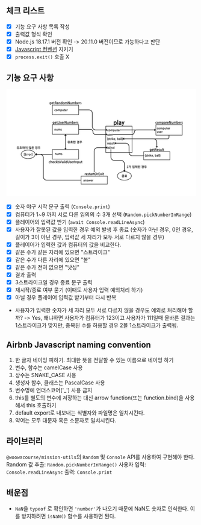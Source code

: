 ## 체크 리스트

-   [x] 기능 요구 사항 목록 작성
-   [x] 출력값 형식 확인
-   [x] Node.js 18.17.1 버전 확인 -> 20.11.0 버전이므로 가능하다고 판단
-   [x] [Javascript 컨벤션](https://github.com/woowacourse/woowacourse-docs/tree/main/styleguide/javascript) 지키기
-   [x] `process.exit()` 호출 X

## 기능 요구 사항

![설계도](설계도.png)

-   [x] 숫자 야구 시작 문구 출력 (`Console.print`)
-   [x] 컴퓨터가 1~9 까지 서로 다른 임의의 수 3개 선택 (`Random.pickNumberInRange`)
-   [x] 플레이어의 입력값 받기 (`await Console.readLineAsync`)
-   [x] 사용자가 잘못된 값을 입력한 경우 예외 발생 후 종료 (숫자가 아닌 경우, 0인 경우, 길이가 3이 아닌 경우, 입력값 세 자리가 모두 서로 다르지 않을 경우)
-   [x] 플레이어가 입력한 값과 컴퓨터의 값을 비교한다.
-   [x] 같은 수가 같은 자리에 있으면 "스트라이크"
-   [x] 같은 수가 다른 자리에 있으면 "볼"
-   [x] 같은 수가 전혀 없으면 "낫싱"
-   [x] 결과 출력
-   [x] 3스트라이크일 경우 종료 문구 출력
-   [x] 재시작/종료 여부 묻기 (이때도 사용자 입력 예외처리 하기)
-   [x] 아닐 경우 플레이어 입력값 받기부터 다시 반복

-   사용자가 입력한 숫자가 세 자리 모두 서로 다르지 않을 경우도 예외로 처리해야 할까?
    -> Yes, 왜냐하면 사용자가 컴퓨터가 123이고 사용자가 111일때 올바른 결과는 1스트라이크가 맞지만, 중복된 수를 허용할 경우 2볼 1스트라이크가 출력됨.

## Airbnb Javascript naming convention

1. 한 글자 네이밍 피하기. 최대한 뜻을 전달할 수 있는 이름으로 네이밍 하기
2. 변수, 함수는 camelCase 사용
3. 상수는 SNAKE_CASE 사용
4. 생성자 함수, 클래스는 PascalCase 사용
5. 변수명에 언더스코어('\_') 사용 금지
6. this를 별도의 변수에 저장하는 대신 arrow function(또는 function.bind)을 사용해서 this 호출하기
7. default export로 내보내는 식별자와 파일명은 일치시킨다.
8. 약어는 모두 대문자 혹은 소문자로 일치시킨다.

## 라이브러리

`@woowacourse/mission-utils`의 `Random` 및 `Console` API를 사용하여 구현해야 한다.
Random 값 추출: `Random.pickNumberInRange()`
사용자 입력: `Console.readLineAsync`
출력: `Console.print`

## 배운점

-   `NaN`을 `typeof` 로 확인하면 `'number'`가 나오기 때문에 NaN도 숫자로 인식한다.
    이를 방지하려면 `isNaN()` 함수를 사용하면 된다.
